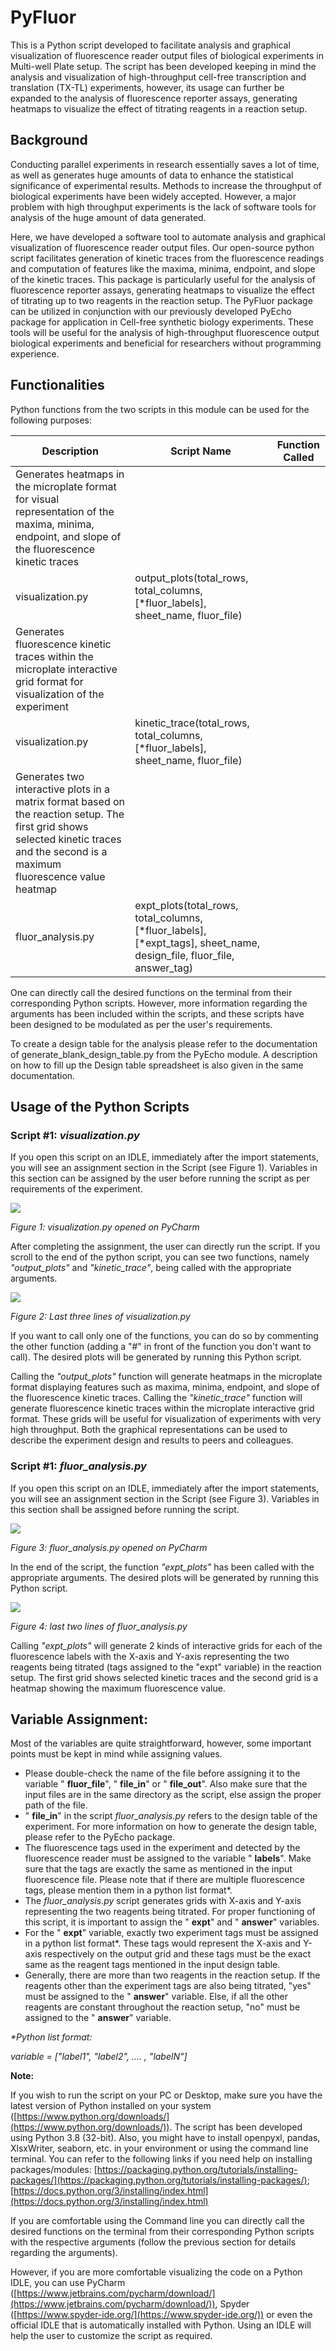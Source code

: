 # **PyFluor**

This is a Python script developed to facilitate analysis and graphical visualization of fluorescence reader output files of biological experiments in Multi-well Plate setup. The script has been developed keeping in mind the analysis and visualization of high-throughput cell-free transcription and translation (TX-TL) experiments, however, its usage can further be expanded to the analysis of fluorescence reporter assays, generating heatmaps to visualize the effect of titrating reagents in a reaction setup.

## Background

Conducting parallel experiments in research essentially saves a lot of time, as well as generates huge amounts of data to enhance the statistical significance of experimental results. Methods to increase the throughput of biological experiments have been widely accepted. However, a major problem with high throughput experiments is the lack of software tools for analysis of the huge amount of data generated.

Here, we have developed a software tool to automate analysis and graphical visualization of fluorescence reader output files. Our open-source python script facilitates generation of kinetic traces from the fluorescence readings and computation of features like the maxima, minima, endpoint, and slope of the kinetic traces. This package is particularly useful for the analysis of fluorescence reporter assays, generating heatmaps to visualize the effect of titrating up to two reagents in the reaction setup. The PyFluor package can be utilized in conjunction with our previously developed PyEcho package for application in Cell-free synthetic biology experiments. These tools will be useful for the analysis of high-throughput fluorescence output biological experiments and beneficial for researchers without programming experience.

## Functionalities

Python functions from the two scripts in this module can be used for the following purposes:

| **Description** | **Script Name** | **Function Called** |
| --- | --- | --- |
| Generates heatmaps in the microplate format for visual representation of the maxima, minima, endpoint, and slope of the fluorescence kinetic traces
 | visualization.py | output\_plots(total\_rows, total\_columns, [\*fluor\_labels], sheet\_name, fluor\_file) |
| Generates fluorescence kinetic traces within the microplate interactive grid format for visualization of the experiment
 | visualization.py | kinetic\_trace(total\_rows, total\_columns, [\*fluor\_labels], sheet\_name, fluor\_file) |
| Generates two interactive plots in a matrix format based on the reaction setup. The first grid shows selected kinetic traces and the second is a maximum fluorescence value heatmap
 | fluor\_analysis.py | expt\_plots(total\_rows, total\_columns, [\*fluor\_labels], [\*expt\_tags], sheet\_name, design\_file, fluor\_file, answer\_tag) |

One can directly call the desired functions on the terminal from their corresponding Python scripts. However, more information regarding the arguments has been included within the scripts, and these scripts have been designed to be modulated as per the user&#39;s requirements.

To create a design table for the analysis please refer to the documentation of generate\_blank\_design\_table.py from the PyEcho module. A description on how to fill up the Design table spreadsheet is also given in the same documentation.

## **Usage of the Python Scripts**

### **Script #1:** __*visualization.py*__

If you open this script on an IDLE, immediately after the import statements, you will see an assignment section in the Script (see Figure 1). Variables in this section can be assigned by the user before running the script as per requirements of the experiment.

![](RackMultipart20210825-4-1aar2jy_html_c67aa2d2e0aee477.png)

_Figure 1: visualization.py opened on PyCharm_

After completing the assignment, the user can directly run the script. If you scroll to the end of the python script, you can see two functions, namely _&quot;output\_plots&quot;_ and _&quot;kinetic\_trace&quot;_, being called with the appropriate arguments.

![](RackMultipart20210825-4-1aar2jy_html_91b2c2c4e32eb4e8.png)

_Figure 2: Last three lines of visualization.py_

If you want to call only one of the functions, you can do so by commenting the other function (adding a &quot;#&quot; in front of the function you don&#39;t want to call). The desired plots will be generated by running this Python script.

Calling the _&quot;output\_plots&quot;_ function will generate heatmaps in the microplate format displaying features such as maxima, minima, endpoint, and slope of the fluorescence kinetic traces. Calling the _&quot;kinetic\_trace&quot;_ function will generate fluorescence kinetic traces within the microplate interactive grid format. These grids will be useful for visualization of experiments with very high throughput. Both the graphical representations can be used to describe the experiment design and results to peers and colleagues.

### **Script #1:** __*fluor\_analysis.py*__

If you open this script on an IDLE, immediately after the import statements, you will see an assignment section in the Script (see Figure 3). Variables in this section shall be assigned before running the script.

![](RackMultipart20210825-4-1aar2jy_html_9d83514711b76de8.png)

_Figure 3: fluor\_analysis.py opened on PyCharm_

In the end of the script, the function _&quot;expt\_plots&quot;_ has been called with the appropriate arguments. The desired plots will be generated by running this Python script.

![](RackMultipart20210825-4-1aar2jy_html_1f72a43e4920ad3b.png)

_Figure 4: last two lines of fluor\_analysis.py_

Calling _&quot;expt\_plots&quot;_ will generate 2 kinds of interactive grids for each of the fluorescence labels with the X-axis and Y-axis representing the two reagents being titrated (tags assigned to the &quot;expt&quot; variable) in the reaction setup. The first grid shows selected kinetic traces and the second grid is a heatmap showing the maximum fluorescence value.

## Variable Assignment:

Most of the variables are quite straightforward, however, some important points must be kept in mind while assigning values.

- Please double-check the name of the file before assigning it to the variable &quot; **fluor\_file**&quot;, &quot; **file\_in**&quot; or &quot; **file\_out**&quot;. Also make sure that the input files are in the same directory as the script, else assign the proper path of the file.
- &quot; **file\_in**&quot; in the script _fluor\_analysis.py_ refers to the design table of the experiment. For more information on how to generate the design table, please refer to the PyEcho package.
- The fluorescence tags used in the experiment and detected by the fluorescence reader must be assigned to the variable &quot; **labels**&quot;. Make sure that the tags are exactly the same as mentioned in the input fluorescence file. Please note that if there are multiple fluorescence tags, please mention them in a python list format\*.
- The _fluor\_analysis.py_ script generates grids with X-axis and Y-axis representing the two reagents being titrated. For proper functioning of this script, it is important to assign the &quot; **expt**&quot; and &quot; **answer**&quot; variables.
- For the &quot; **expt**&quot; variable, exactly two experiment tags must be assigned in a python list format\*. These tags would represent the X-axis and Y-axis respectively on the output grid and these tags must be the exact same as the reagent tags mentioned in the input design table.
- Generally, there are more than two reagents in the reaction setup. If the reagents other than the experiment tags are also being titrated, &quot;yes&quot; must be assigned to the &quot; **answer**&quot; variable. Else, if all the other reagents are constant throughout the reaction setup, &quot;no&quot; must be assigned to the &quot; **answer**&quot; variable.

_\*Python list format:_

_variable = [&quot;label1&quot;, &quot;label2&quot;, …. , &quot;labelN&quot;]_

**Note:**

If you wish to run the script on your PC or Desktop, make sure you have the latest version of Python installed on your system ([https://www.python.org/downloads/](https://www.python.org/downloads/)). The script has been developed using Python 3.8 (32-bit). Also, you might have to install openpyxl, pandas, XlsxWriter, seaborn, etc. in your environment or using the command line terminal. You can refer to the following links if you need help on installing packages/modules: [https://packaging.python.org/tutorials/installing-packages/](https://packaging.python.org/tutorials/installing-packages/); [https://docs.python.org/3/installing/index.html](https://docs.python.org/3/installing/index.html)

If you are comfortable using the Command line you can directly call the desired functions on the terminal from their corresponding Python scripts with the respective arguments (follow the previous section for details regarding the arguments).

However, if you are more comfortable visualizing the code on a Python IDLE, you can use PyCharm ([https://www.jetbrains.com/pycharm/download/](https://www.jetbrains.com/pycharm/download/)), Spyder ([https://www.spyder-ide.org/](https://www.spyder-ide.org/)) or even the official IDLE that is automatically installed with Python. Using an IDLE will help the user to customize the script as required.
